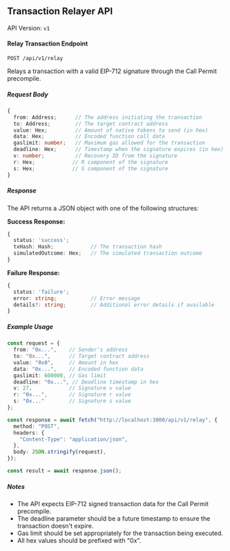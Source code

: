 ## Transaction Relayer API

API Version: `v1`

#### Relay Transaction Endpoint

`POST /api/v1/relay`

Relays a transaction with a valid EIP-712 signature through the Call Permit precompile.

##### Request Body

```typescript
{
  from: Address;      // The address initiating the transaction
  to: Address;        // The target contract address
  value: Hex;         // Amount of native tokens to send (in hex)
  data: Hex;          // Encoded function call data
  gaslimit: number;   // Maximum gas allowed for the transaction
  deadline: Hex;      // Timestamp when the signature expires (in hex)
  v: number;          // Recovery ID from the signature
  r: Hex;            // R component of the signature
  s: Hex;            // S component of the signature
}
```

##### Response

The API returns a JSON object with one of the following structures:

**Success Response:**
```typescript
{
  status: 'success';
  txHash: Hash;            // The transaction hash
  simulatedOutcome: Hex;   // The simulated transaction outcome
}
```

**Failure Response:**
```typescript
{
  status: 'failure';
  error: string;           // Error message
  details?: string;        // Additional error details if available
}
```

##### Example Usage

```typescript
const request = {
  from: "0x...",    // Sender's address
  to: "0x...",      // Target contract address
  value: "0x0",     // Amount in hex
  data: "0x...",    // Encoded function data
  gaslimit: 600000, // Gas limit
  deadline: "0x...", // Deadline timestamp in hex
  v: 27,            // Signature v value
  r: "0x...",       // Signature r value
  s: "0x..."        // Signature s value
};

const response = await fetch("http://localhost:3000/api/v1/relay", {
  method: "POST",
  headers: {
    "Content-Type": "application/json",
  },
  body: JSON.stringify(request),
});

const result = await response.json();
```

##### Notes

- The API expects EIP-712 signed transaction data for the Call Permit precompile.
- The deadline parameter should be a future timestamp to ensure the transaction doesn't expire.
- Gas limit should be set appropriately for the transaction being executed.
- All hex values should be prefixed with "0x".
